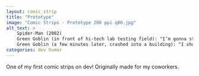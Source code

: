 ```yaml
---
layout: comic_strip
title: "Prototype"
image: "Comic Strips - Prototype 200 ppi q80.jpg"
alt_text: >
    Spider-Man (2002)
    Green Goblin (in front of hi-tech lab testing field): "I’m gonna steal that prototype of hoverboard!"
    Green Goblin (a few minutes later, crashed into a building): "I should have known that prototypes aren’t stable"
categories: dev humor
---
```

One of my first comic strips on dev! Originally made for my coworkers.